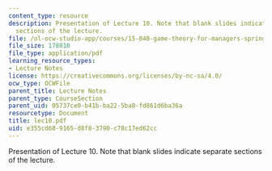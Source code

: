```yaml
---
content_type: resource
description: Presentation of Lecture 10. Note that blank slides indicate separate
  sections of the lecture.
file: /ol-ocw-studio-app/courses/15-040-game-theory-for-managers-spring-2004/e355cd689165d8f83790c78c17ed62cc_lec10.pdf
file_size: 178010
file_type: application/pdf
learning_resource_types:
- Lecture Notes
license: https://creativecommons.org/licenses/by-nc-sa/4.0/
ocw_type: OCWFile
parent_title: Lecture Notes
parent_type: CourseSection
parent_uid: 05737ce0-b41b-ba22-5ba8-fd861d6ba36a
resourcetype: Document
title: lec10.pdf
uid: e355cd68-9165-d8f8-3790-c78c17ed62cc
---
```

Presentation of Lecture 10. Note that blank slides indicate separate sections of the lecture.